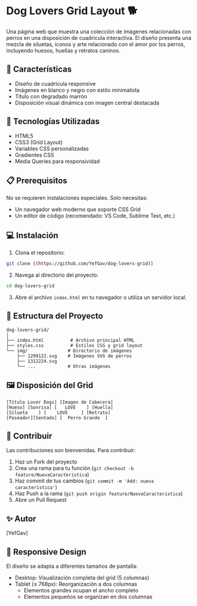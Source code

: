 # Dog Lovers Grid Layout 🐕

Una página web que muestra una colección de imágenes relacionadas con perros en una disposición de cuadrícula interactiva. El diseño presenta una mezcla de siluetas, iconos y arte relacionado con el amor por los perros, incluyendo huesos, huellas y retratos caninos.

## 🌟 Características

- Diseño de cuadrícula responsive
- Imágenes en blanco y negro con estilo minimalista
- Título con degradado marrón
- Disposición visual dinámica con imagen central destacada

## 🚀 Tecnologías Utilizadas

- HTML5
- CSS3 (Grid Layout)
- Variables CSS personalizadas
- Gradientes CSS
- Media Queries para responsividad

## 📋 Prerequisitos

No se requieren instalaciones especiales. Solo necesitas:
- Un navegador web moderno que soporte CSS Grid
- Un editor de código (recomendado: VS Code, Sublime Text, etc.)

## 💻 Instalación

1. Clona el repositorio:
```bash
git clone [(https://github.com/YefGav/dog-lovers-grid)]
```

2. Navega al directorio del proyecto:
```bash
cd dog-lovers-grid
```

3. Abre el archivo `index.html` en tu navegador o utiliza un servidor local.


## 🔧 Estructura del Proyecto

```
dog-lovers-grid/
│
├── index.html          # Archivo principal HTML
├── styles.css          # Estilos CSS y grid layout
└── img/               # Directorio de imágenes
    ├── 1299122.svg    # Imágenes SVG de perros
    ├── 1312224.svg
    └── ...            # Otras imágenes
```

## 🖼️ Disposición del Grid

```
[Título Lover Dogs] [Imagen de Cabecera]
[Hueso] [Sonrisa] [   LOVE    ] [Huella]
[Silueta    ] [    LOVE     ] [Retrato]
[Paseador][Sentado] [  Perro Grande  ]
```

## 🤝 Contribuir

Las contribuciones son bienvenidas. Para contribuir:

1. Haz un Fork del proyecto
2. Crea una rama para tu función (`git checkout -b feature/NuevaCaracteristica`)
3. Haz commit de tus cambios (`git commit -m 'Add: nueva característica'`)
4. Haz Push a la rama (`git push origin feature/NuevaCaracteristica`)
5. Abre un Pull Request

## ✨ Autor

[YefGav]

## 📱 Responsive Design

El diseño se adapta a diferentes tamaños de pantalla:
- Desktop: Visualización completa del grid (5 columnas)
- Tablet (≤ 768px): Reorganización a dos columnas
  - Elementos grandes ocupan el ancho completo
  - Elementos pequeños se organizan en dos columnas

